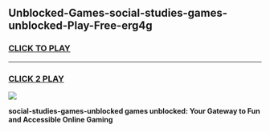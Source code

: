 
## Unblocked-Games-social-studies-games-unblocked-Play-Free-erg4g
<h3>
<a href="https://premium76.site?title=social-studies-games-unblocked&ref=09A">CLICK TO PLAY</a></h3>
<hr>

<h3>
<a href="https://premium76.site?title=social-studies-games-unblocked&ref=09A">CLICK 2 PLAY</a>
  
</h3>

<a href="https://premium76.site?title=social-studies-games-unblocked&ref=09A"><img src="https://clearcache.store/games.png"></a>


**social-studies-games-unblocked games unblocked: Your Gateway to Fun and Accessible Online Gaming**
